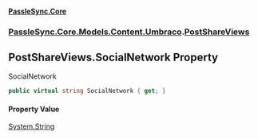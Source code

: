 #### [PassleSync.Core](index.md 'index')
### [PassleSync.Core.Models.Content.Umbraco](PassleSync.Core.Models.Content.Umbraco.md 'PassleSync.Core.Models.Content.Umbraco').[PostShareViews](PassleSync.Core.Models.Content.Umbraco.PostShareViews.md 'PassleSync.Core.Models.Content.Umbraco.PostShareViews')

## PostShareViews.SocialNetwork Property

SocialNetwork

```csharp
public virtual string SocialNetwork { get; }
```

#### Property Value
[System.String](https://docs.microsoft.com/en-us/dotnet/api/System.String 'System.String')
